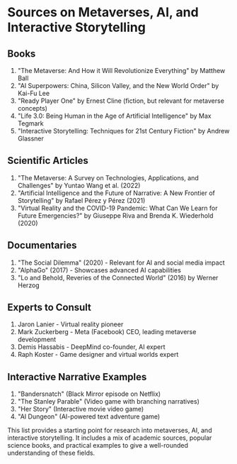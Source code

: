 # Sources on Metaverses, AI, and Interactive Storytelling

## Books
1. "The Metaverse: And How it Will Revolutionize Everything" by Matthew Ball
2. "AI Superpowers: China, Silicon Valley, and the New World Order" by Kai-Fu Lee
3. "Ready Player One" by Ernest Cline (fiction, but relevant for metaverse concepts)
4. "Life 3.0: Being Human in the Age of Artificial Intelligence" by Max Tegmark
5. "Interactive Storytelling: Techniques for 21st Century Fiction" by Andrew Glassner

## Scientific Articles
1. "The Metaverse: A Survey on Technologies, Applications, and Challenges" by Yuntao Wang et al. (2022)
2. "Artificial Intelligence and the Future of Narrative: A New Frontier of Storytelling" by Rafael Pérez y Pérez (2021)
3. "Virtual Reality and the COVID-19 Pandemic: What Can We Learn for Future Emergencies?" by Giuseppe Riva and Brenda K. Wiederhold (2020)

## Documentaries
1. "The Social Dilemma" (2020) - Relevant for AI and social media impact
2. "AlphaGo" (2017) - Showcases advanced AI capabilities
3. "Lo and Behold, Reveries of the Connected World" (2016) by Werner Herzog

## Experts to Consult
1. Jaron Lanier - Virtual reality pioneer
2. Mark Zuckerberg - Meta (Facebook) CEO, leading metaverse development
3. Demis Hassabis - DeepMind co-founder, AI expert
4. Raph Koster - Game designer and virtual worlds expert

## Interactive Narrative Examples
1. "Bandersnatch" (Black Mirror episode on Netflix)
2. "The Stanley Parable" (Video game with branching narratives)
3. "Her Story" (Interactive movie video game)
4. "AI Dungeon" (AI-powered text adventure game)

This list provides a starting point for research into metaverses, AI, and interactive storytelling. It includes a mix of academic sources, popular science books, and practical examples to give a well-rounded understanding of these fields.
